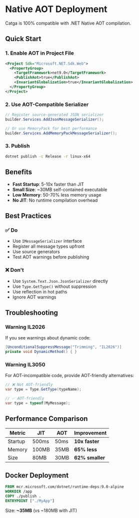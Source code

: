 # Native AOT Deployment

Catga is 100% compatible with .NET Native AOT compilation.

## Quick Start

### 1. Enable AOT in Project File

```xml
<Project Sdk="Microsoft.NET.Sdk.Web">
  <PropertyGroup>
    <TargetFramework>net9.0</TargetFramework>
    <PublishAot>true</PublishAot>
    <InvariantGlobalization>true</InvariantGlobalization>
  </PropertyGroup>
</Project>
```

### 2. Use AOT-Compatible Serializer

```csharp
// Register source-generated JSON serializer
builder.Services.AddJsonMessageSerializer();

// Or use MemoryPack for best performance
builder.Services.AddMemoryPackMessageSerializer();
```

### 3. Publish

```bash
dotnet publish -c Release -r linux-x64
```

## Benefits

- **Fast Startup**: 5-10x faster than JIT
- **Small Size**: ~30MB self-contained executable
- **Low Memory**: 50-70% less memory usage
- **No JIT**: No runtime compilation overhead

## Best Practices

### ✅ Do

- Use `IMessageSerializer` interface
- Register all message types upfront
- Use source generators
- Test AOT warnings before publishing

### ❌ Don't

- Use `System.Text.Json.JsonSerializer` directly
- Use `Type.GetType()` without suppression
- Use reflection in hot paths
- Ignore AOT warnings

## Troubleshooting

### Warning IL2026

If you see warnings about dynamic code:

```csharp
[UnconditionalSuppressMessage("Trimming", "IL2026")]
private void DynamicMethod() { }
```

### Warning IL3050

For AOT-incompatible code, provide AOT-friendly alternatives:

```csharp
// ❌ Not AOT-friendly
var type = Type.GetType(typeName);

// ✅ AOT-friendly
var type = typeof(MyMessage);
```

## Performance Comparison

| Metric | JIT | AOT | Improvement |
|--------|-----|-----|-------------|
| Startup | 500ms | 50ms | **10x faster** |
| Memory | 100MB | 35MB | **65% less** |
| Size | 80MB | 30MB | **62% smaller** |

## Docker Deployment

```dockerfile
FROM mcr.microsoft.com/dotnet/runtime-deps:9.0-alpine
WORKDIR /app
COPY ./publish .
ENTRYPOINT ["./MyApp"]
```

Size: **~35MB** (vs ~180MB with JIT)

